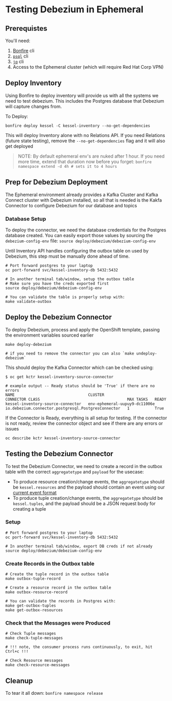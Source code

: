# Testing Debezium in Ephemeral

## Prerequistes
You'll need:
1) [Bonfire](https://github.com/RedHatInsights/bonfire?tab=readme-ov-file#installing-locally) cli
2) [`psql`](https://www.postgresql.org/download/) cli
3) [`jq`](https://github.com/jqlang/jq?tab=readme-ov-file#installation) cli
4) Access to the Ephemeral cluster (which will require Red Hat Corp VPN)

## Deploy Inventory

Using Bonfire to deploy inventory will provide us with all the systems we need to test debezium. This includes the Postgres database that Debezium will capture changes from.

To Deploy:

`bonfire deploy kessel -C kessel-inventory --no-get-dependencies`

This will deploy Inventory alone with no Relations API. If you need Relations (future state testing), remove the `--no-get-dependencies` flag and it will also get deployed

> NOTE: By default ephemeral env's are nuked after 1 hour.
> If you need more time, extend that duration now before you forget: `bonfire namespace extend -d 4h # sets it to 4 hours`

## Prep for Debezium Deployment

The Ephemeral environment already provides a Kafka Cluster and Kafka Connect cluster with Debezium installed, so all that is needed is the Kakfa Connector to configure Debezium for our database and topics

### Database Setup

To deploy the connector, we need the database credentials for the Postgres database created. You can easily export those values by sourcing the `debezium-config-env` file: `source deploy/debezium/debezium-config-env`

Until Inventory API handles configuring the outbox table on used by Debezium, this step must be manually done ahead of time.

```shell
# Port forward postgres to your laptop
oc port-forward svc/kessel-inventory-db 5432:5432

# In another terminal tab/window, setup the outbox table
# Make sure you have the creds exported first
source deploy/debezium/debezium-config-env

# You can validate the table is properly setup with:
make validate-outbox
```

## Deploy the Debezium Connector

To deploy Debezium, process and apply the OpenShift template, passing the environment variables sourced earlier

```shell
make deploy-debezium

# if you need to remove the connector you can also `make undeploy-debezium`
```

This should deploy the Kafka Connector which can be checked using:

```shell
$ oc get kctr kessel-inventory-source-connector

# example output -- Ready status should be 'True' if there are no errors
NAME                                CLUSTER                         CONNECTOR CLASS                                      MAX TASKS   READY
kessel-inventory-source-connector   env-ephemeral-uupuy9-dc11006e   io.debezium.connector.postgresql.PostgresConnector   1           True
```

If the Connector is Ready, everything is all setup for testing. If the connector is not ready, review the connector object and see if there are any errors or issues

```shell
oc describe kctr kessel-inventory-source-connector
```

## Testing the Debezium Connector

To test the Debezium Connector, we need to create a record in the outbox table with the correct `aggregatetype` and `payload` for the usecase:
* To produce resource creation/change events, the `aggregatetype` should be `kessel.resources` and the payload should contain an event using our [current event format](https://github.com/project-kessel/inventory-api/blob/4e924e0a731501c51dc523821f66070e3595d4f0/internal/eventing/api/event.go#L13)
* To produce tuple creation/change events, the `aggregatetype` should be `kessel.tuples`, and the payload should be a JSON request body for creating a tuple

### Setup

```shell
# Port forward postgres to your laptop
oc port-forward svc/kessel-inventory-db 5432:5432

# In another terminal tab/window, export DB creds if not already
source deploy/debezium/debezium-config-env
```

### Create Records in the Outbox table

```shell
# Create the tuple record in the outbox table
make outbox-tuple-record

# Create a resource record in the outbox table
make outbox-resource-record

# You can validate the records in Postgres with:
make get-outbox-tuples
make get-outbox-resources
```

### Check that the Messages were Produced

```shell
# Check Tuple messages
make check-tuple-messages

# !!! note, the consumer process runs continuously, to exit, hit Ctrl+c !!!

# Check Resource messages
make check-resource-messages
```

## Cleanup

To tear it all down: `bonfire namespace release`
